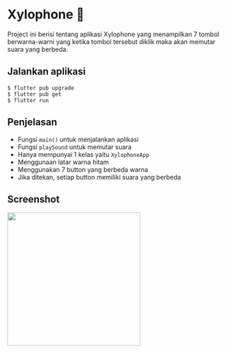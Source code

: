 # Xylophone 🎹

  Project ini berisi tentang aplikasi Xylophone yang menampilkan 7 tombol berwarna-warni yang ketika tombol tersebut diklik maka akan memutar suara yang berbeda.

## Jalankan aplikasi

```
$ flutter pub upgrade
$ flutter pub get
$ flutter run
```

## Penjelasan
- Fungsi `main()` untuk menjalankan aplikasi
- Fungsi `playSound` untuk memutar suara
- Hanya mempunyai 1 kelas yaitu `XylophoneApp`
- Menggunaan latar warna hitam
- Menggunakan 7 button yang berbeda warna
- Jika ditekan, setiap button memiliki suara yang berbeda


## Screenshot

<img src="https://github.com/user-attachments/assets/235babea-d385-4957-866c-eb005c638f81" width="300">
